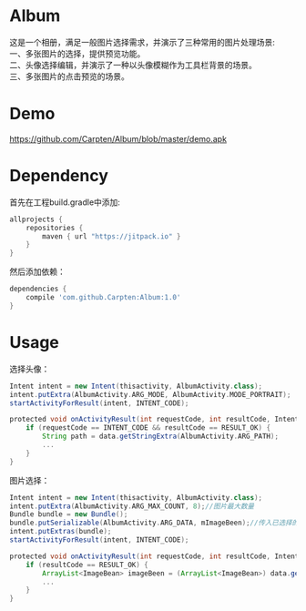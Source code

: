 # Album
这是一个相册，满足一般图片选择需求，并演示了三种常用的图片处理场景:
<br>一、多张图片的选择，提供预览功能。
<br>二、头像选择编辑，并演示了一种以头像模糊作为工具栏背景的场景。
<br>三、多张图片的点击预览的场景。

# Demo
https://github.com/Carpten/Album/blob/master/demo.apk

# Dependency
首先在工程build.gradle中添加:

```gradle
allprojects {
	repositories {
        maven { url "https://jitpack.io" }
    }
}
```
然后添加依赖：

```gradle
dependencies {
    compile 'com.github.Carpten:Album:1.0'
}
```

# Usage
选择头像：
```gradle
Intent intent = new Intent(thisactivity, AlbumActivity.class);
intent.putExtra(AlbumActivity.ARG_MODE, AlbumActivity.MODE_PORTRAIT);
startActivityForResult(intent, INTENT_CODE);
```

```gradle
protected void onActivityResult(int requestCode, int resultCode, Intent data) {
	if (requestCode == INTENT_CODE && resultCode == RESULT_OK) {
		String path = data.getStringExtra(AlbumActivity.ARG_PATH);
		...
	}
}
```

图片选择：
```gradle
Intent intent = new Intent(thisactivity, AlbumActivity.class);
intent.putExtra(AlbumActivity.ARG_MAX_COUNT, 8);//图片最大数量
Bundle bundle = new Bundle();
bundle.putSerializable(AlbumActivity.ARG_DATA, mImageBeen);//传入已选择的图片
intent.putExtras(bundle);
startActivityForResult(intent, INTENT_CODE);
```

```gradle
protected void onActivityResult(int requestCode, int resultCode, Intent data) {
	if (resultCode == RESULT_OK) {
		ArrayList<ImageBean> imageBeen = (ArrayList<ImageBean>) data.getSerializableExtra(AlbumActivity.ARG_DATA);
		...
	}
}
```
